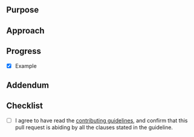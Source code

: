 ## Purpose

<!--Describe the problem you are fixing or the feature you are adding.-->

## Approach

<!--How does this address the problem?-->

## Progress

<!--Make a checklist of your progress-->

- [x] Example

## Addendum

<!--Link any issues with this PR and/or write something that you want to inform us about (optional)-->

## Checklist

- [ ] I agree to have read the [contributing guidelines](https://github.com/pacstall/pacstall/blob/develop/CONTRIBUTING.md), and confirm that this pull request is abiding by all the clauses stated in the guideline.
